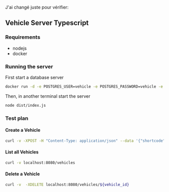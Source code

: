 J'ai changé juste pour vérifier:


## Vehicle Server Typescript

### Requirements

- nodejs
- docker

### Running the server

First start a database server

```bash
docker run -d -e POSTGRES_USER=vehicle -e POSTGRES_PASSWORD=vehicle -e POSTGRES_DB=vehicle -p 5432:5432 postgis/postgis:16-3.4-alpine
```

Then, in another terminal start the server

```bash
node dist/index.js
```

### Test plan

#### Create a Vehicle

```bash
curl -v -XPOST -H "Content-Type: application/json" --data '{"shortcode":"abbcde", "battery": 12, "latitude": 53.43, "longitude": 43.43}' localhost:8080/vehicles | jq .
```

#### List all Vehicles

```bash
curl -v localhost:8080/vehicles
```

#### Delete a Vehicle

```bash
curl -v  -XDELETE localhost:8080/vehicles/${vehicle_id}
```

